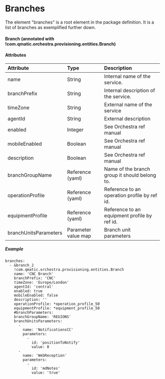 # Branches

The element "branches" is a root element in the package definition. It is a list of branches as exemplified further down.

#### Branch \(annotated with !com.qmatic.orchestra.provisioning.entities.Branch\)

#### Attributes

| Attribute | Type | Description |
| :--- | :--- | :--- |
| name | String | Internal name of the service. |
| branchPrefix | String | Internal description of the service. |
| timeZone | String | External name of the service |
| agentId | String | External description |
| enabled | Integer | See Orchestra ref manual |
| mobileEnabled | Boolean | See Orchestra ref manual |
| description | Boolean | See Orchestra ref manual |
| branchGroupName | Reference \(yaml\) | Name of the branch group it should belong to. |
| operationProfile | Reference \(yaml\) | Reference to an operation profile by ref id. |
| equipmentProfile | Reference \(yaml\) | Reference to an equipment profile by ref id. |
| branchUnitsParameters | Parameter value map | Branch unit parameters |

##### Example

```
branches:
  - &branch_2
    !com.qmatic.orchestra.provisioning.entities.Branch
    name: 'CNC Branch'
    branchPrefix: 'CNC'
    timeZone: 'Europe/London'
    agentId: 'central'
    enabled: true
    mobileEnabled: false
    description: ''
    operationProfile: *operation_profile_50
    equipmentProfile: *equipment_profile_50
    #branchParameters: 
    branchGroupName: 'REGIONS'
    branchUnitsParameters:
      - 
        name: 'NotificationsCC'
        parameters: 
          - 
            id: 'positionToNotify'
            value: 0
      - 
        name: 'WebReception'
        parameters: 
          - 
            id: 'mdNotes'
            value: 'true'
```





